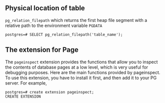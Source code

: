 ## Physical location of table

`pg_relation_filepath` which returns the first heap file segment with a relative path to the environment variable `PGDATA`

    postgres=# SELECT pg_relation_filepath('table_name');
    
## The extension for Page

The `pageinspect` extension provides the functions that allow you to inspect the contents of database pages at a low level, which is very useful for debugging purposes. Here are the main functions provided by pageinspect. To use this extension, you have to install it first, and then add it to your PG server. For example,
    
    postgres=# create extension pageinspect;
    CREATE EXTENSION
    
